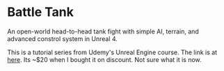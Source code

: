 # Battle Tank
An open-world head-to-head tank fight with simple AI, terrain, and advanced constrol system in Unreal 4.

This is a tutorial series from Udemy's Unreal Engine course. The link is at [here](www.udemy.com/Unreal-Engine/Unreal-Engine). Its ~$20 when I bought it on discount. Not sure what it is now.
